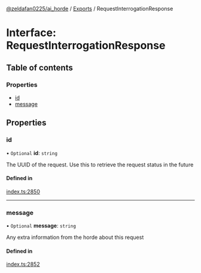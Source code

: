 [@zeldafan0225/ai_horde](../README.md) / [Exports](../modules.md) / RequestInterrogationResponse

# Interface: RequestInterrogationResponse

## Table of contents

### Properties

- [id](RequestInterrogationResponse.md#id)
- [message](RequestInterrogationResponse.md#message)

## Properties

### id

• `Optional` **id**: `string`

The UUID of the request. Use this to retrieve the request status in the future

#### Defined in

[index.ts:2850](https://github.com/ZeldaFan0225/ai_horde/blob/ca96654/index.ts#L2850)

___

### message

• `Optional` **message**: `string`

Any extra information from the horde about this request

#### Defined in

[index.ts:2852](https://github.com/ZeldaFan0225/ai_horde/blob/ca96654/index.ts#L2852)
